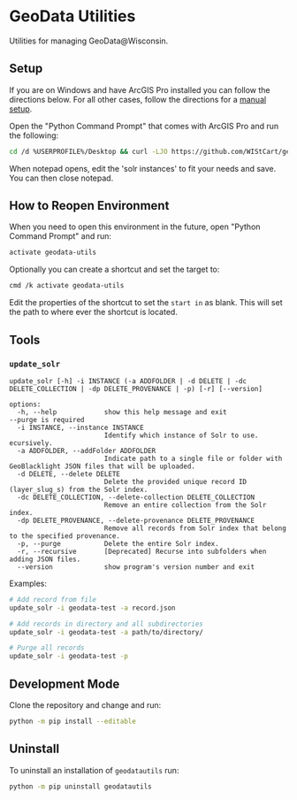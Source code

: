 # GeoData Utilities

Utilities for managing GeoData@Wisconsin.



## Setup

If you are on Windows and have ArcGIS Pro installed you can follow the directions below. For all other cases, follow the directions for a [manual setup](docs/manual-setup.md).

Open the "Python Command Prompt" that comes with ArcGIS Pro and run the following:

```bash
cd /d %USERPROFILE%/Desktop && curl -LJO https://github.com/WIStCart/geodata-utils/archive/main.tar.gz && tar -xf geodata-utils-main.tar.gz --strip=1 "geodata-utils-main/install scripts" && cd "install scripts" && install.bat && cd .. && del /s /q "geodata-utils-main.tar.gz" && rd /s /q "install scripts"
```

When notepad opens, edit the 'solr instances' to fit your needs and save. You can then close notepad.


## How to Reopen Environment

When you need to open this environment in the future, open "Python Command Prompt" and run:

```bash
activate geodata-utils
```

Optionally you can create a shortcut and set the target to:

```bash
cmd /k activate geodata-utils
```

Edit the properties of the shortcut to set the `start in` as blank. This will set the path to where ever the shortcut is located.



## Tools

### `update_solr`

```text
update_solr [-h] -i INSTANCE (-a ADDFOLDER | -d DELETE | -dc DELETE_COLLECTION | -dp DELETE_PROVENANCE | -p) [-r] [--version]   

options:
  -h, --help            show this help message and exit                                                                --purge is required
  -i INSTANCE, --instance INSTANCE
                        Identify which instance of Solr to use.                                                        ecursively.
  -a ADDFOLDER, --addFolder ADDFOLDER
                        Indicate path to a single file or folder with GeoBlacklight JSON files that will be uploaded. 
  -d DELETE, --delete DELETE
                        Delete the provided unique record ID (layer_slug_s) from the Solr index.
  -dc DELETE_COLLECTION, --delete-collection DELETE_COLLECTION
                        Remove an entire collection from the Solr index.
  -dp DELETE_PROVENANCE, --delete-provenance DELETE_PROVENANCE
                        Remove all records from Solr index that belong to the specified provenance.
  -p, --purge           Delete the entire Solr index.
  -r, --recursive       [Deprecated] Recurse into subfolders when adding JSON files.
  --version             show program's version number and exit
```

Examples:
```bash
# Add record from file
update_solr -i geodata-test -a record.json

# Add records in directory and all subdirectories
update_solr -i geodata-test -a path/to/directory/

# Purge all records
update_solr -i geodata-test -p
```



## Development Mode

Clone the repository and change and run:

```bash
python -m pip install --editable
```



## Uninstall

To uninstall an installation of `geodatautils` run:

```bash
python -m pip uninstall geodatautils
```
